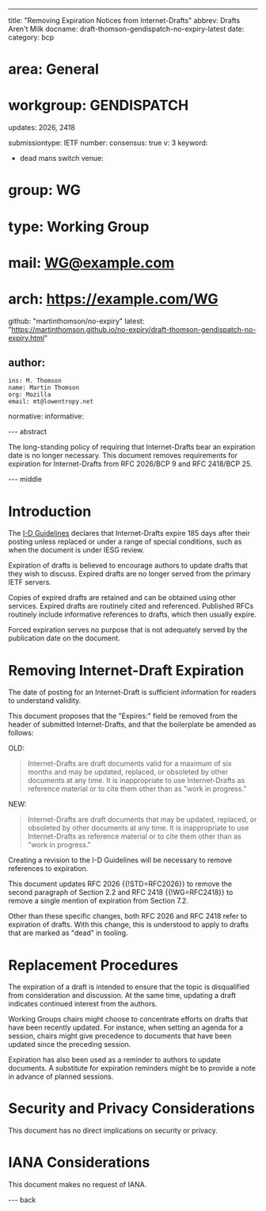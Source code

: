 ---
title: "Removing Expiration Notices from Internet-Drafts"
abbrev: Drafts Aren't Milk
docname: draft-thomson-gendispatch-no-expiry-latest
date:
category: bcp
# area: General
# workgroup: GENDISPATCH
updates: 2026, 2418

submissiontype: IETF
number:
consensus: true
v: 3
keyword:
 - dead mans switch
venue:
#  group: WG
#  type: Working Group
#  mail: WG@example.com
#  arch: https://example.com/WG
  github: "martinthomson/no-expiry"
  latest: "https://martinthomson.github.io/no-expiry/draft-thomson-gendispatch-no-expiry.html"

author:
  -
    ins: M. Thomson
    name: Martin Thomson
    org: Mozilla
    email: mt@lowentropy.net

normative:
informative:

--- abstract

The long-standing policy of requiring that Internet-Drafts bear an expiration
date is no longer necessary.  This document removes requirements for expiration
for Internet-Drafts from RFC 2026/BCP 9 and RFC 2418/BCP 25.


--- middle

# Introduction

The [I-D Guidelines](https://www.ietf.org/standards/ids/guidelines/) declares
that Internet-Drafts expire 185 days after their posting unless replaced or
under a range of special conditions, such as when the document is under IESG
review.

Expiration of drafts is believed to encourage authors to update drafts that they
wish to discuss.  Expired drafts are no longer served from the primary IETF
servers.

Copies of expired drafts are retained and can be obtained using other services.
Expired drafts are routinely cited and referenced.  Published RFCs routinely
include informative references to drafts, which then usually expire.

Forced expiration serves no purpose that is not adequately served by the
publication date on the document.


# Removing Internet-Draft Expiration

The date of posting for an Internet-Draft is sufficient information for readers
to understand validity.

This document proposes that the "Expires:" field be removed from the header of
submitted Internet-Drafts, and that the boilerplate be amended as follows:

OLD:

> Internet-Drafts are draft documents valid for a maximum of six months and may
  be updated, replaced, or obsoleted by other documents at any time. It is
  inappropriate to use Internet-Drafts as reference material or to cite them
  other than as "work in progress."

NEW:

> Internet-Drafts are draft documents that may be updated, replaced, or
  obsoleted by other documents at any time. It is inappropriate to use
  Internet-Drafts as reference material or to cite them other than as "work in
  progress."

Creating a revision to the I-D Guidelines will be necessary to remove references
to expiration.

This document updates RFC 2026 {{!STD=RFC2026}} to remove the second paragraph
of Section 2.2 and RFC 2418 {{!WG=RFC2418}} to remove a single mention of
expiration from Section 7.2.

Other than these specific changes, both RFC 2026 and RFC 2418 refer to
expiration of drafts.  With this change, this is understood to apply to drafts
that are marked as "dead" in tooling.


# Replacement Procedures

The expiration of a draft is intended to ensure that the topic is disqualified
from consideration and discussion.  At the same time, updating a draft
indicates continued interest from the authors.

Working Groups chairs might choose to concentrate efforts on drafts that have
been recently updated.  For instance, when setting an agenda for a session,
chairs might give precedence to documents that have been updated since the
preceding session.

Expiration has also been used as a reminder to authors to update documents.  A
substitute for expiration reminders might be to provide a note in advance of
planned sessions.


# Security and Privacy Considerations

This document has no direct implications on security or privacy.


# IANA Considerations

This document makes no request of IANA.


--- back
